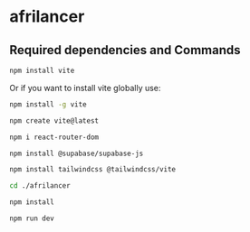 # afrilancer

## Required dependencies and Commands

```bash
npm install vite
```

Or if you want to install vite globally use:

```bash
npm install -g vite
```

```bash
npm create vite@latest
```
```bash
npm i react-router-dom
```

```bash
npm install @supabase/supabase-js
```

```bash
npm install tailwindcss @tailwindcss/vite
```

```bash
cd ./afrilancer
```

```bash
npm install
```

```bash
npm run dev
```